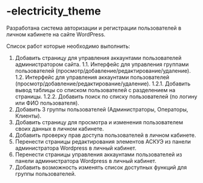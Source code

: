 # -electricity_theme

Разработана система авторизации и регистрации пользователей в личном кабинете на сайте WordPress.

Список работ которые необходимо выполнить:

1. Добавить страницу для управления аккаунтами пользователей администратором сайта.
1.1. Интерфейс для управления группами пользователей (просмотр/добавление/редактирование/удаление).
1.2. Интерфейс для управления аккаунтами пользователей (просмотр/добавление/редактирование/удаление).
1.2.1. Добавить вывод таблицы со списком пользователей с разделением на страницы.
1.2.2. Добавить поиск по списку пользователей (по логину или ФИО пользователя).
2. Добавить 3 группы пользователей (Администраторы, Операторы, Клиенты).
3. Добавить страницу для просмотра и изменения пользователем своих данных в личном кабинете.
4. Добавить проверку прав доступа пользователей в личном кабинете.
5. Перенести страницы редактирования элементов АСКУЭ из панели администратора Wordpress в личный кабинет.
6. Перенести страницы управления аккаунтами пользователей из панели администратора Wordpress в личный кабинет.
7. Добавить возможность изменять список доступных функций для группы пользователей.
